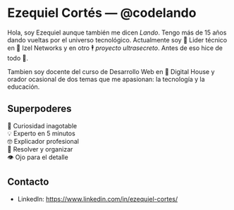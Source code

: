 # Ezequiel Cortés — @codelando

Hola, soy Ezequiel aunque también me dicen _Lando_. Tengo más de 15 años dando vueltas por el universo tecnológico. Actualmente soy 🤖 Lider técnico en 🏢 Izel Networks y en otro 🕴️ _proyecto ultrasecreto_. Antes de eso hice de todo 🤹.

Tambien soy docente del curso de Desarrollo Web en 🏫 Digital House y orador ocasional de dos temas que me apasionan: la tecnología y la educación.

## Superpoderes
🤯 Curiosidad inagotable<br>
💡 Experto en 5 minutos<br>
🤓 Explicador profesional<br>
🧩 Resolver y organizar<br>
👁️ Ojo para el detalle

## Contacto
- LinkedIn: https://www.linkedin.com/in/ezequiel-cortes/
